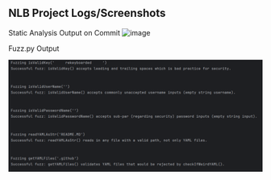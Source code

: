 ## NLB Project Logs/Screenshots
Static Analysis Output on Commit
![image](https://github.com/babrier/NLB-SQA2023-AUBURN/assets/130389626/d803c80a-5465-4b07-bc68-bf5ebc52096b)


Fuzz.py Output

![Fuzzing Image](Logging-Images/FuzzingScreenshot.png)
